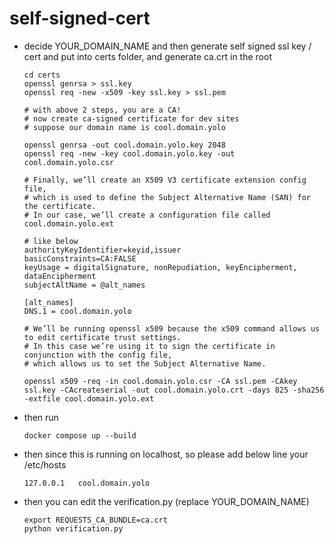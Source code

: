 # self-signed-cert

- decide YOUR_DOMAIN_NAME and then generate self signed ssl key / cert and put into certs folder, and generate ca.crt in the root

    ```
    cd certs
    openssl genrsa > ssl.key
    openssl req -new -x509 -key ssl.key > ssl.pem

    # with above 2 steps, you are a CA!
    # now create ca-signed certificate for dev sites
    # suppose our domain name is cool.domain.yolo

    openssl genrsa -out cool.domain.yolo.key 2048
    openssl req -new -key cool.domain.yolo.key -out cool.domain.yolo.csr

    # Finally, we’ll create an X509 V3 certificate extension config file, 
    # which is used to define the Subject Alternative Name (SAN) for the certificate. 
    # In our case, we’ll create a configuration file called cool.domain.yolo.ext

    # like below
    authorityKeyIdentifier=keyid,issuer
    basicConstraints=CA:FALSE
    keyUsage = digitalSignature, nonRepudiation, keyEncipherment, dataEncipherment
    subjectAltName = @alt_names

    [alt_names]
    DNS.1 = cool.domain.yolo

    # We’ll be running openssl x509 because the x509 command allows us to edit certificate trust settings.
    # In this case we’re using it to sign the certificate in conjunction with the config file,
    # which allows us to set the Subject Alternative Name.

    openssl x509 -req -in cool.domain.yolo.csr -CA ssl.pem -CAkey ssl.key -CAcreateserial -out cool.domain.yolo.crt -days 825 -sha256 -extfile cool.domain.yolo.ext

    ```

- then run

    ```
    docker compose up --build
    ```

- then since this is running on localhost, so please add below line your /etc/hosts 

    ```
    127.0.0.1   cool.domain.yolo
    ```


- then you can edit the verification.py (replace YOUR_DOMAIN_NAME)

    ```
    export REQUESTS_CA_BUNDLE=ca.crt
    python verification.py
    ```

